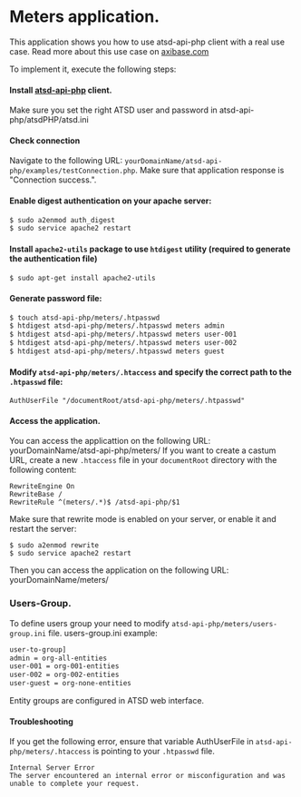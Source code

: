# Meters application. 

This application shows you how to use atsd-api-php client with a real use case.
Read more about this use case on [axibase.com]

To implement it, execute the following steps:

#### Install [atsd-api-php] client. 

Make sure you set the right ATSD user and password in atsd-api-php/atsdPHP/atsd.ini

#### Check connection
Navigate to the following URL:
```yourDomainName/atsd-api-php/examples/testConnection.php```. 
Make sure that application response is "Connection success.".

#### Enable digest authentication on your apache server:
```bash
$ sudo a2enmod auth_digest
$ sudo service apache2 restart
```

#### Install ```apache2-utils``` package to use ```htdigest``` utility (required to generate the authentication file)
```bash
$ sudo apt-get install apache2-utils
```
#### Generate password file:
```bash
$ touch atsd-api-php/meters/.htpasswd
$ htdigest atsd-api-php/meters/.htpasswd meters admin
$ htdigest atsd-api-php/meters/.htpasswd meters user-001
$ htdigest atsd-api-php/meters/.htpasswd meters user-002
$ htdigest atsd-api-php/meters/.htpasswd meters guest
```
#### Modify ```atsd-api-php/meters/.htaccess``` and specify the correct path to the ```.htpasswd``` file:
```
AuthUserFile "/documentRoot/atsd-api-php/meters/.htpasswd"
```
#### Access the application.
You can access the applicattion on the following URL:
yourDomainName/atsd-api-php/meters/
If you want to create a castum URL, create a new ```.htaccess``` file in your ```documentRoot``` directory with the following content:
```
RewriteEngine On
RewriteBase /
RewriteRule ^(meters/.*)$ /atsd-api-php/$1 
```
Make sure that rewrite mode is enabled on your server, or enable it and restart the server:
```
$ sudo a2enmod rewrite
$ sudo service apache2 restart
```
Then you can access the application on the following URL:
yourDomainName/meters/

### Users-Group.
To define users group your need to modify ```atsd-api-php/meters/users-group.ini``` file. 
users-group.ini example:
```bash
user-to-group]
admin = org-all-entities
user-001 = org-001-entities
user-002 = org-002-entities
user-guest = org-none-entities
```
Entity groups are configured in ATSD web interface.

#### Troubleshooting

If you get the following error, ensure that variable AuthUserFile in ```atsd-api-php/meters/.htaccess``` is pointing to your ```.htpasswd``` file.
```
Internal Server Error
The server encountered an internal error or misconfiguration and was unable to complete your request.
```

[atsd-api-php]:https://github.com/axibase/atsd-api-php
[axibase.com]:http://axibase.com/products/axibase-time-series-database/visualization/embedded-widgets/external-application/
